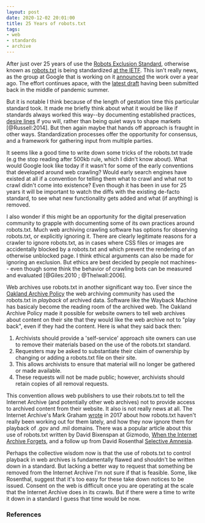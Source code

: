 ```yaml
---
layout: post
date: 2020-12-02 20:01:00
title: 25 Years of robots.txt
tags:
- web
- standards
- archive
---
```



After just over 25 years of use the [Robots Exclusion Standard], otherwise known
as [robots.txt] is being standardized [at the IETF]. This isn't really news, as
the group at Google that is working on it [announced] the work over a year ago. The
effort continues apace, with the [latest draft] having been submitted back in the
middle of pandemic summer.

But it is notable I think because of the length of gestation time this
particular standard took. It made me briefly think about what it would be like if standards always worked this way--by documenting established practices, [desire lines] if you will, rather than being quiet ways to shape markets [@Russell:2014]. But then again maybe that hands off approach is fraught in other ways. Standardization processes offer the opportunity for consensus, and a framework for gathering input from multiple parties.

It seems like a good time to write down some tricks of the robots.txt trade (e.g the
stop reading after 500kb rule, which I didn't know about). What would Google look like today if it wasn't for some of the early conventions that developed around web crawling?
Would early search engines have existed at all if a convention for telling them
what to crawl and what not to crawl didn't come into existence? Even though it has been in use for 25 years it will be important to watch the diffs with the existing de-facto standard, to see what new functionality gets added and what (if anything) is removed.

I also wonder if this might be an opportunity for the digital preservation
community to grapple with documenting some of its own practices
around robots.txt. Much web archiving crawling software has options for
observing robots.txt, or explicitly ignoring it. There are clearly legitimate
reasons for a crawler to ignore robots.txt, as in cases where CSS files or
images are accidentally blocked by a robots.txt and which prevent the rendering
of an otherwise unblocked page. I think ethical arguments can also be made for
ignoring an exclusion. But ethics are best decided by people not machines--
even though some think the behavior of crawling bots can be measured and 
evaluated [@Giles:2010 ; @Thelwall:2006].

Web archives use robots.txt in another significant way too. Ever since the [Oakland
Archive Policy] the web archiving community has used the robots.txt in
*playback* of archived data. Software like the Wayback Machine has
basicaly become the reading room of the archived web. The Oakland Archive
Policy made it possible for website owners to tell web archives about content on
their site that they would like the web archive not to "play back", even if they had the content. Here is what they said back then:

1. Archivists should provide a 'self-service' approach site owners can use to remove their materials based on the use of the robots.txt standard. 
2. Requesters may be asked to substantiate their claim of ownership by changing or adding a robots.txt file on their site.
3. This allows archivists to ensure that material will no longer be gathered or made available.
4. These requests will not be made public; however, archivists should retain copies of all removal requests. 

This convention allows web publishers to use their robots.txt to tell the
Internet Archive (and potentially other web archives) not to provide access to
archived content from their website. It also is not really news at all. The
Internet Archive's Mark Graham [wrote] in 2017 about how robots.txt haven't
really been working out for them lately, and how they now ignore them for
playback of .gov and .mil domains. There was a popular article about this use
of robots.txt written by David Bixenspan at Gizmodo, [When the Internet Archive
Forgets], and a follow up from David Rosenthal [Selective Amnesia].

Perhaps the collective wisdom now is that the use of robots.txt to control playback
in web archives is fundamentally flawed and shouldn't be written down in
a standard. But lacking a better way to request that something be removed from
the Internet Archive I'm not sure if that is feasible. Some, like
Rosenthal, suggest that it's too easy for these take down notices to be issued.
Consent on the web is difficult once you are operating at the scale
that the Internet Archive does in its crawls. But if there were a time to write it down in a standard I guess that time would be now.

### References

[robots.txt]: http://www.robotstxt.org/
[at the IETF]: https://datatracker.ietf.org/doc/draft-koster-rep/
[Robots Exclusion Standard]: https://en.wikipedia.org/wiki/Robots_exclusion_standard
[announced]: https://developers.google.com/search/blog/2019/07/rep-id
[latest draft]: https://datatracker.ietf.org/doc/draft-koster-rep/
[Oakland Archive Policy]: https://www2.sims.berkeley.edu/research/conferences/aps/removal-policy.html
[When the Internet Archive Forgets]: https://gizmodo.com/when-the-internet-archive-forgets-1830462131
[Selective Amnesia]: https://gizmodo.com/when-the-internet-archive-forgets-1830462131
[wrote]: https://blog.archive.org/2017/04/17/robots-txt-meant-for-search-engines-dont-work-well-for-web-archives/
[desire lines]: https://en.wikipedia.org/wiki/Desire_path
